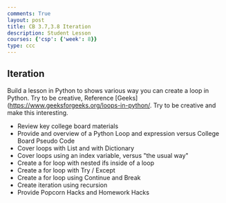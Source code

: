 ```yaml
---
comments: True
layout: post
title: CB 3.7,3.8 Iteration
description: Student Lesson
courses: {'csp': {'week': 8}}
type: ccc
---
```


## Iteration
Build a lesson in Python to shows various way you can create a loop in Python.  Try to be creative, Reference [Geeks](https://www.geeksforgeeks.org/loops-in-python/.  Try to be creative and make this interesting.
- Review key college board materials
- Provide and overview of a Python Loop and expression versus College Board Pseudo Code
- Cover loops with List and with Dictionary
- Cover loops using an index variable, versus "the usual way"
- Create a for loop with nested ifs inside of a loop
- Create a for loop with Try / Except
- Create a for loop using Continue and Break
- Create iteration using recursion
- Provide Popcorn Hacks and Homework Hacks
